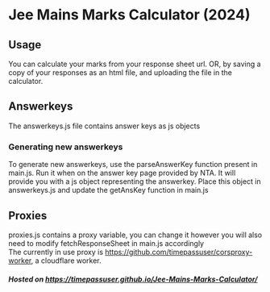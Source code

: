 # Jee Mains Marks Calculator (2024)

## Usage
You can calculate your marks from your response sheet url. OR, by saving a copy of your responses as an html file, and uploading the file in the calculator.

## Answerkeys
The answerkeys.js file contains answer keys as js objects

### Generating new answerkeys
To generate new answerkeys, use the parseAnswerKey function present in main.js. Run it when on the answer key page provided by NTA. It will provide you with a js object representing the answerkey. Place this object in answerkeys.js and update the getAnsKey function in main.js

## Proxies
proxies.js contains a proxy variable, you can change it however you will also need to modify fetchResponseSheet in main.js accordingly  
The currently in use proxy is https://github.com/timepassuser/corsproxy-worker, a cloudflare worker.

##### Hosted on https://timepassuser.github.io/Jee-Mains-Marks-Calculator/
